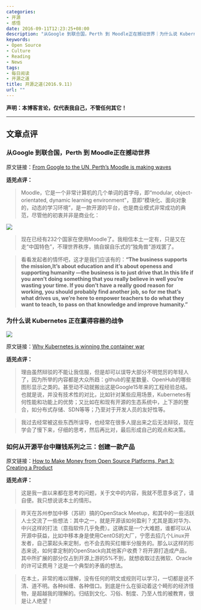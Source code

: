 ```yaml
---
categories:
- 开源
- 感悟
date: 2016-09-11T12:23:25+08:00
description: "从Google 到联合国，Perth 到 Moodle正在撼动世界｜为什么说 Kubernetes 正在赢得容器的战争｜如何从开源平台中赚钱系列之三：创建一款产品"
keywords:
- Open Source
- Culture
- Reading
- News
tags:
- 每日阅读
- 开源之道
title: 开源之道(2016.9.11)
url: ""
---
```


**声明：本博客言论，仅代表我自己，不管任何其它！**

---

## 文章点评

### 从Google 到联合国，Perth 到 Moodle正在撼动世界

原文链接：[From Google to the UN, Perth’s Moodle is making waves](https://au.news.yahoo.com/thewest/wa/a/32578920/from-google-to-the-un-perth-s-moodle-is-making-waves/#page1)

**适兕点评：**

> Moodle，它是一个非常计算机的几个单词的首字母，即“modular, object-orientated, dynamic learning environment”，意即“模块化、面向对象的，动态的学习环境”，是一款开源的平台，也是商业模式非常成功的典范，尽管他的初衷并非是商业化：

![](https://s.yimg.com/ea/img/-/160909/57d287ab321d4_b88240442z.1_20160909175101_000_gg9mgj9k.2_1-1bt51tb.jpg)

> 现在已经有232个国家在使用Moodle了。我相信本土一定有，只是又在走“中国特色”，不理世界秩序，搞自娱自乐式的“独角兽”游戏罢了。

> 看看发起者的情怀吧，这才是我们应该有的：**“The business supports the mission,It’s about education and it’s about openess and supporting humanity —the business is to just drive that.In this life if you aren’t doing something that you really believe in well you’re wasting your time. If you don’t have a really good reason for working, you should probably find another job, so for me that’s what drives us, we’re here to empower teachers to do what they want to teach, to pass on that knowledge and improve humanity.”**

### 为什么说 Kubernetes 正在赢得容器的战争

![](http://images.techhive.com/images/article/2015/07/war-battle-container-battle-100598468-primary.idge.png)

原文链接：[Why Kubernetes is winning the container war](http://www.infoworld.com/article/3118345/cloud-computing/why-kubernetes-is-winning-the-container-war.html)

**适兕点评：**

> 理由虽然辩驳的不能让我信服，但是却可以误导大部分不明觉厉的年轻人了，因为所举的内容都是大众所趋：github的星星数量、OpenHub的哪些图形显示之类的。甚至动不动就搬出这是Google15年来的工程经验总结。也就是说，并没有技术性的对比，比如针对某些应用场景，Kubernetes有何性能和功能上的优势；又比如在和现有开源的生态系统中，上下游的整合，如分布式存储、SDN等等；乃至对于开发人员的友好性等。

> 我过去经常被这些东西所误导，也经常在很多人提出来之后无法辩驳，现在学会了慢下来，仔细的思考，然后再比对，最后形成自己的观点和决策。


### 如何从开源平台中赚钱系列之三：创建一款产品

原文链接：[How to Make Money from Open Source Platforms, Part 3: Creating a Product](https://www.linux.com/news/how-make-money-open-source-platforms-part-3-creating-product)

**适兕点评：**

> 这是我一直以来都在思考的问题，关于文中的内容，我就不愿意多说了，请自便。我只想说说本土的情形。

> 昨天在苏州参加中移（苏研）搞的OpenStack Meetup，和其中的一些活跃人士交流了一些想法：其中之一，就是开源该如何盈利？尤其是面对华为、中兴这样的打法（意指软件几乎免费）。这确实是一个大难题，谁都可以从开源中获益，比如中移本身是使用CentOS的大厂，宁愿去招几个Linux开发者，自己蒙起头来定制，也不会去购买红帽半分服务的。那么以这样的形态来说，如何拿定制的OpenStack向其他客户收费？将开源打造成产品，其中所扩展的部分仅占到开源上游的5%不到，就想收取过去微软、Oracle的许可证费用？这是一个典型的矛盾的想法。

> 在本土，非常的难以理解，没有任何的明文或规则可以学习，一切都是说不清、道不明。各种纠缠、各种借口。到底是什么在驱动着这个畸形的经济怪物，是超越我的理解的。归结到文化、习俗、制度、乃至人性的被教育，很是让人绝望！


